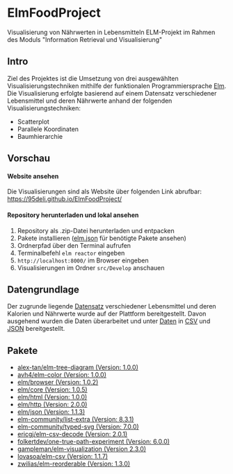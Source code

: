 # ElmFoodProject
Visualisierung von Nährwerten in Lebensmitteln
ELM-Projekt im Rahmen des Moduls "Information Retrieval und Visualisierung"

## Intro
Ziel des Projektes ist die Umsetzung von drei ausgewählten Visualisierungstechniken mithilfe der funktionalen Programmiersprache [Elm](https://elm-lang.org/). 
Die Visualisierung erfolgte basierend auf einem Datensatz verschiedener Lebensmittel und deren Nährwerte anhand der folgenden Visualisierungstechniken:
- Scatterplot
- Parallele Koordinaten
- Baumhierarchie

## Vorschau
#### Website ansehen
Die Visualisierungen sind als Website über folgenden Link abrufbar:
https://95deli.github.io/ElmFoodProject/

#### Repository herunterladen und lokal ansehen
1. Repository als .zip-Datei herunterladen und entpacken
2. Pakete installieren ([elm.json](elm.json) für benötigte Pakete ansehen)
3. Ordnerpfad über den Terminal aufrufen
4. Terminalbefehl `elm reactor` eingeben
5. `http://localhost:8000/` im Browser eingeben
6. Visualisierungen im Ordner `src/Develop` anschauen

## Datengrundlage
Der zugrunde liegende [Datensatz](https://www.kaggle.com/niharika41298/food-nutrition-analysis-eda) verschiedener Lebensmittel und deren Kalorien und Nährwerte wurde auf der Plattform bereitgestellt. Davon ausgehend wurden die Daten überarbeitet und unter [Daten](Daten) in [CSV](Daten/CSV) und [JSON](Daten/JSON) bereitgestellt.

## Pakete
- [alex-tan/elm-tree-diagram (Version: 1.0.0)](https://package.elm-lang.org/packages/alex-tan/elm-tree-diagram/1.0.0)
- [avh4/elm-color (Version: 1.0.0)](https://package.elm-lang.org/packages/avh4/elm-color/1.0.0)
- [elm/browser (Version: 1.0.2)](https://package.elm-lang.org/packages/elm/browser/1.0.2)
- [elm/core (Version: 1.0.5)](https://package.elm-lang.org/packages/elm/core/1.0.5)
- [elm/html (Version: 1.0.0)](https://package.elm-lang.org/packages/elm/html/1.0.0)
- [elm/http (Version: 2.0.0)](https://package.elm-lang.org/packages/elm/http/2.0.0)
- [elm/json (Version: 1.1.3)](https://package.elm-lang.org/packages/elm/json/1.1.3)
- [elm-community/list-extra (Version: 8.3.1)](https://package.elm-lang.org/packages/elm-community/list-extra/8.3.1)
- [elm-community/typed-svg (Version: 7.0.0)](https://package.elm-lang.org/packages/elm-community/typed-svg/7.0.0)
- [ericgj/elm-csv-decode (Version: 2.0.1)](https://package.elm-lang.org/packages/ericgj/elm-csv-decode/2.0.1)
- [folkertdev/one-true-path-experiment (Version: 6.0.0)](https://package.elm-lang.org/packages/folkertdev/one-true-path-experiment/6.0.0)
- [gampleman/elm-visualization (Version 2.3.0)](https://package.elm-lang.org/packages/gampleman/elm-visualization/2.3.0)
- [lovasoa/elm-csv (Version: 1.1.7)](https://package.elm-lang.org/packages/lovasoa/elm-csv/1.1.7)
- [zwilias/elm-reorderable (Version: 1.3.0)](https://package.elm-lang.org/packages/zwilias/elm-reorderable/1.3.0)